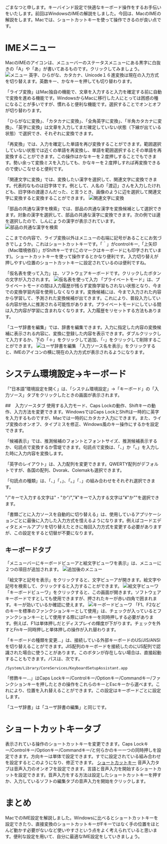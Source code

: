 ごまなつと申します。キーバインド設定で快適なキーボード操作をするお手伝いをいたします。前回はWindowsのIMEの解説をしました。今回は、MacのIMEの解説をします。Macでは、ショートカットキーを使って操作できるのが良い点です。

# IMEメニュー
MacのIMEのアイコンは、メニューバーのステータスメニューにある黒字に白抜きの「A」や「あ」が書いてあるものです。クリックしてみましょう。
![メニュー](images6/menu.png)
英字、ひらがな、カタカナ、Unicode１６進変換は現在の入力方式を切り替えます。英数キー、かなキーを押しても切り替わります。

「ライブ変換」はMac独自の機能で、文章を入力すると入力を確定する前に自動で変換を進める機能です。WindowsからMacに移行した人にとっては困惑の種になることが多いですが、慣れると便利な機能です。選択することでオンとオフが切り替わります。

「ひらがなに変換」、「カタカナに変換」、「全角英字に変換」、「半角カタカナに変換」、「英字に変換」は文章を入力してまだ確定していない状態（下線が出ている状態）で選択でき、それぞれに変換できます。

「再変換」では、入力を確定した単語を再び変換することができます。範囲選択していない状態では近くの単語を再変換し、単語を範囲選択するとその単語を再変換することができます。この操作はかなキーを２度押しすることでもできます。勢い余って変換ミスを入力しても、かなキーを２度押しすれば再変換できるので使いこなせると便利です。

「関連文字に変換」では、変換したい漢字を選択して、関連文字に変換できます。代表的なものは旧字体です。例として、人名の「渡辺」さんを入力したけれども、旧字体の渡邊さんだった、と言うとき、画像のように辺を選択して関連文字に変換すると変換することができます。
![関連文字に変換](images6/relation.png)

「部品の共通な漢字を検索」では、部品の共通な漢字を変換候補として選択できます。対象の漢字を選択して、部品の共通な漢字に変換できます。次の例では邊を選択したので、しんにょうの漢字が表示されています。
![部品の共通な漢字を検索](images6/parts.png)

ここまでの内容で、ライブ変換以外はメニューの右端に記号があることにお気づきでしょうか。これはショートカットキーです。「＾」がcontrolキー,「上矢印（Mac環境依存）」がShiftキーです(このマークはキーボードにも印字されています)。ショートカットキーを使って操作するとかなり便利です。入力切り替えが押しやすい位置のショートカットキーに設定されているのは便利ですね。

「仮名表を使って入力」は、ソフトウェアキーボードです。クリックしたボタンの文字が入力されます。
![仮名表を使って入力](images6/kanatable.png)
「プライベートモード」は、プライベートモードの間は入力履歴が残らず変換学習もされない状態となり、今までの変換学習内容を使用しなくなります。変換候補には、今まで入力された内容から学習して、予測された変換候補が出てきます。これにより、普段入力している内容が他人に推測される可能性があります。プライベートモードにしている間は入力内容が学習に含まれなくなります。入力履歴をリセットする方法もあります。

「ユーザ辞書を編集」では、辞書を編集できます。入力に指定した内容の変換候補に表示される内容に、変換に登録した内容を表示できます。ダブルクリックして入力するか、下の「＋」をクリックして追加、「-」をクリックして削除することができます。
![ユーザ辞書を編集](images6/dic.png)
「入力ソース名を表示」をクリックすると、IMEのアイコンの横に現在の入力方式が表示されるようになります。

# システム環境設定→キーボード
「”日本語”環境設定を開く」は、「システム環境設定」→「キーボード」の「入力ソース」タブをクリックしたときの画面が表示されます。

##　入力ソースタブ
使用する入力モード、Caps Lockの動作、Shiftキーの動作、入力方法を変更できます。WindowsではCaps LockとShiftは一時的に英字を入力するものですが、Macでは一時的にカタカナ入力にできます。また、ライブ変換のオンオフ、タイプミスを修正、Windows風のキー操作にするかを設定できます。

「候補表示」では、推測候補のフォントとフォントサイズ、推測候補表示するか、句読点で変換するか雪堤できます。句読点で変換は、「、」か「。」を入力した時に入力内容を変換します。

「英字のレイアウト」は、入力配列を変更できます。QWERTY配列がデフォルトですが、各国の配列、Dvorak、Colemakも選択できます。

「句読点の種類」は、「、」「，」、「。」「．」の組み合わせをそれぞれ選択できます。

"/"キーで入力する文字は"・"か"/","¥"キーで入力する文字は"¥"か"\"を選択できます。

「書類ごとに入力ソースを自動的に切り替える」は、使用しているアプリケーションごとに最後に入力した入力方式を憶えるようになります。例えばコードエディタとメールアプリを切り替えたときに毎回入力方式を変更する必要がありますが、この設定をすると切替が不要になります。

## キーボードタブ
「メニューバーにキーボードビューアと絵文字ビューワを表示」は、メニューに２つの項目が追加されます。
![追加後のメニュー](images6/addmenu.png)

「絵文字と記号を表示」をクリックすると、文字ビューアが開きます。絵文字や記号を検索して、クリックすると入力することができます。
![絵文字ビューワ](images6/emoji.png)
「キーボードビューワ」をクリックすると、この画面が開きます。ソフトウェアキーボードですとしても使用できますが、押されたキーが赤い四角で囲まれます。キーが効いているか確認に使えます。
![キーボードビューワ](images6/viewer.png)
「F1、F2などのキーを標準のファンクションキーとして使用」は、チェックが入っているとファンクションキーとして使用する際にはFnキーを同時押しする必要があります。例えば、F1は単体押しだとディスプレイの輝度が下がります。チェックを外すとFnキー同時押しと単体押しの操作が入れ替わります。

「キーボードの種類を変更...」は、接続している外部キーボードのUS/JIS/ANSIを切り替えることができます。JIS配列のキーボードを接続したのにUS配列で認識された場合に使うことがあります。このボタンが存在しない場合は、直接起動することもできます。パスは、次です。

```
/System/Library/CoreServices/KeyboardSetupAssistant.app
```

「修飾キー...」はCaps Lockキー/Controlキー/Optionキー/Commandキー/ファンクションキーを押したときの操作をこれらのキーとEscキーから選べます。これにより、位置を入れ替えることができます。この設定はキーボードごとに設定します。

「ユーザ辞書」は「ユーザ辞書の編集」と同じです。

# ショートカットキータブ
表示されている操作のショートカットキーを変更できます。Caps Lockキー/Controlキー/Optionキー/Commandキー/と何らかのキー一つの同時押しを設定できます。方向キーは単体で設定できます。すでに設定されている組み合わせを設定するとこのようになり、修正できます。
[ショートカットキー](images6/shortcut.png)
音声入力タブは音声入力のオンオフを設定できます。言語と音声入力を開始するショートカットを設定できます。音声入力をする方法は設定したショートカットキーを押すか、入力しているソフトの編集タブの音声入力を開始をクリックします。

# まとめ
MacでのIME設定を解説しました。Windowsに比べるとショートカットキーを設定できたり、直接変換のショートカットキーがFキーではなく手の位置をほとんど動かす必要がないなど使いやすさという点をよく考えられていると思います。便利な設定を用いて、自分に最適なIME設定をしていきましょう。

